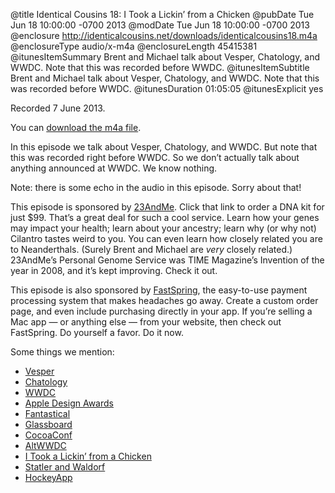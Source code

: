 @title Identical Cousins 18: I Took a Lickin’ from a Chicken
@pubDate Tue Jun 18 10:00:00 -0700 2013
@modDate Tue Jun 18 10:00:00 -0700 2013
@enclosure http://identicalcousins.net/downloads/identicalcousins18.m4a
@enclosureType audio/x-m4a
@enclosureLength 45415381
@itunesItemSummary Brent and Michael talk about Vesper, Chatology, and WWDC. Note that this was recorded before WWDC.
@itunesItemSubtitle Brent and Michael talk about Vesper, Chatology, and WWDC. Note that this was recorded before WWDC.
@itunesDuration 01:05:05
@itunesExplicit yes

Recorded 7 June 2013. 

You can <a href="http://identicalcousins.net/downloads/identicalcousins18.m4a">download the m4a file</a>.

In this episode we talk about Vesper, Chatology, and WWDC. But note that this was recorded right before WWDC. So we don’t actually talk about anything announced at WWDC. We know nothing.

Note: there is some echo in the audio in this episode. Sorry about that!

This episode is sponsored by <a href="http://23andme.com/identical">23AndMe</a>. Click that link to order a DNA kit for just $99. That’s a great deal for such a cool service. Learn how your genes may impact your health; learn about your ancestry; learn why (or why not) Cilantro tastes weird to you. You can even learn how closely related you are to Neanderthals. (Surely Brent and Michael are *very* closely related.) 23AndMe’s Personal Genome Service was TIME Magazine’s Invention of the year in 2008, and it’s kept improving. Check it out.

This episode is also sponsored by <a href="http://www.fastspring.com/">FastSpring</a>, the easy-to-use payment processing system that makes headaches go away. Create a custom order page, and even include purchasing directly in your app. If you’re selling a Mac app — or anything else — from your website, then check out FastSpring. Do yourself a favor. Do it now.

Some things we mention:

<ul>
<li><a href="http://vesperapp.co/">Vesper</a></li>
<li><a href="http://flexibits.com/chatology">Chatology</a></li>
<li><a href="https://developer.apple.com/wwdc/">WWDC</a></li>
<li><a href="https://developer.apple.com/wwdc/events/awards/2012-winners.html">Apple Design Awards</a></li>
<li><a href="http://flexibits.com/fantastical">Fantastical</a></li>
<li><a href="http://glassboard.com/">Glassboard</a></li>
<li><a href="http://cocoaconf.com/">CocoaConf</a></li>
<li><a href="http://altwwdc.com/">AltWWDC</a></li>
<li><a href="http://www.youtube.com/watch?v=bsq-zCD9wIw">I Took a Lickin’ from a Chicken</a></li>
<li><a href="http://en.wikipedia.org/wiki/Statler_and_Waldorf">Statler and Waldorf</a></li>
<li><a href="http://hockeyapp.net/">HockeyApp</a></li>
</ul>


